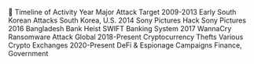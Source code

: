📅 Timeline of Activity
Year	Major Attack	Target
2009-2013	Early South Korean Attacks	South Korea, U.S.
2014	Sony Pictures Hack	Sony Pictures
2016	Bangladesh Bank Heist	SWIFT Banking System
2017	WannaCry Ransomware Attack	Global
2018-Present	Cryptocurrency Thefts	Various Crypto Exchanges
2020-Present	DeFi & Espionage Campaigns	Finance, Government
